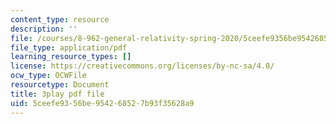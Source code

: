 ```yaml
---
content_type: resource
description: ''
file: /courses/8-962-general-relativity-spring-2020/5ceefe9356be954268527b93f35628a9_gnWKpHUj11w.pdf
file_type: application/pdf
learning_resource_types: []
license: https://creativecommons.org/licenses/by-nc-sa/4.0/
ocw_type: OCWFile
resourcetype: Document
title: 3play pdf file
uid: 5ceefe93-56be-9542-6852-7b93f35628a9
---
```

